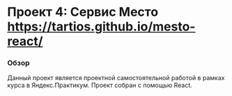 # Проект 4: Сервис Место https://tartios.github.io/mesto-react/

### Обзор
Данный проект является проектной самостоятельной работой в рамках курса в Яндекс.Практикум. 
Проект собран с помощью React.

